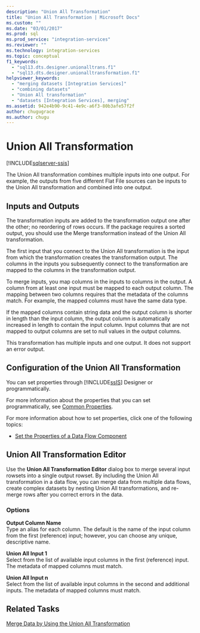 ```yaml
---
description: "Union All Transformation"
title: "Union All Transformation | Microsoft Docs"
ms.custom: ""
ms.date: "03/01/2017"
ms.prod: sql
ms.prod_service: "integration-services"
ms.reviewer: ""
ms.technology: integration-services
ms.topic: conceptual
f1_keywords: 
  - "sql13.dts.designer.unionalltrans.f1"
  - "sql13.dts.designer.unionalltransformation.f1"
helpviewer_keywords: 
  - "merging datasets [Integration Services]"
  - "combining datasets"
  - "Union All transformation"
  - "datasets [Integration Services], merging"
ms.assetid: 942e4b90-9c41-4e9c-a6f3-80b3afe57f2f
author: chugugrace
ms.author: chugu
---
```

# Union All Transformation

[!INCLUDE[sqlserver-ssis](../../../includes/applies-to-version/sqlserver-ssis.md)]


  The Union All transformation combines multiple inputs into one output. For example, the outputs from five different Flat File sources can be inputs to the Union All transformation and combined into one output.  
  
## Inputs and Outputs  
 The transformation inputs are added to the transformation output one after the other; no reordering of rows occurs. If the package requires a sorted output, you should use the Merge transformation instead of the Union All transformation.  
  
 The first input that you connect to the Union All transformation is the input from which the transformation creates the transformation output. The columns in the inputs you subsequently connect to the transformation are mapped to the columns in the transformation output.  
  
 To merge inputs, you map columns in the inputs to columns in the output. A column from at least one input must be mapped to each output column. The mapping between two columns requires that the metadata of the columns match. For example, the mapped columns must have the same data type.  
  
 If the mapped columns contain string data and the output column is shorter in length than the input column, the output column is automatically increased in length to contain the input column. Input columns that are not mapped to output columns are set to null values in the output columns.  
  
 This transformation has multiple inputs and one output. It does not support an error output.  
  
## Configuration of the Union All Transformation  
 You can set properties through [!INCLUDE[ssIS](../../../includes/ssis-md.md)] Designer or programmatically.  
  
 For more information about the properties that you can set programmatically, see [Common Properties](https://msdn.microsoft.com/library/51973502-5cc6-4125-9fce-e60fa1b7b796).  
  
 For more information about how to set properties, click one of the following topics:  
  
-   [Set the Properties of a Data Flow Component](../../../integration-services/data-flow/set-the-properties-of-a-data-flow-component.md)  
  
## Union All Transformation Editor
  Use the **Union All Transformation Editor** dialog box to merge several input rowsets into a single output rowset. By including the Union All transformation in a data flow, you can merge data from multiple data flows, create complex datasets by nesting Union All transformations, and re-merge rows after you correct errors in the data.  
  
### Options  
 **Output Column Name**  
 Type an alias for each column. The default is the name of the input column from the first (reference) input; however, you can choose any unique, descriptive name.  
  
 **Union All Input 1**  
 Select from the list of available input columns in the first (reference) input. The metadata of mapped columns must match.  
  
 **Union All Input n**  
 Select from the list of available input columns in the second and additional inputs. The metadata of mapped columns must match.  
  
## Related Tasks  
 [Merge Data by Using the Union All Transformation](../../../integration-services/data-flow/transformations/merge-data-by-using-the-union-all-transformation.md)  
  
  

